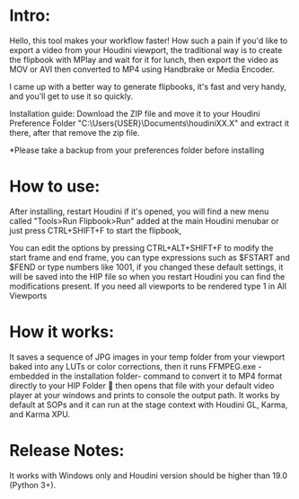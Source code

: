 <h1>Intro:</h1>
Hello, this tool makes your workflow faster! How such a pain if you'd like to export a video from your Houdini viewport, the traditional way is to create the flipbook with MPlay and wait for it for lunch, then export the video as MOV or AVI then converted to MP4 using Handbrake or Media Encoder.

I came up with a better way to generate flipbooks, it's fast and very handy, and you'll get to use it so quickly.

Installation guide:
Download the ZIP file and move it to your Houdini Preference Folder "C:\Users\{USER}\Documents\houdiniXX.X" and extract it there, after that remove the zip file.

*Please take a backup from your preferences folder before installing

# How to use:
After installing, restart Houdini if it's opened, you will find a new menu called "Tools>Run Flipbook>Run" added at the main Houdini menubar or just press CTRL+SHIFT+F to start the flipbook,

You can edit the options by pressing CTRL+ALT+SHIFT+F to modify the start frame and end frame, you can type expressions such as $FSTART and $FEND or type numbers like 1001, if you changed these default settings, it will be saved into the HIP file so when you restart Houdini you can find the modifications present. If you need all viewports to be rendered type 1 in All Viewports

# How it works:
It saves a sequence of JPG images in your temp folder from your viewport baked into any LUTs or color corrections, then it runs FFMPEG.exe -embedded in the installation folder- command to convert it to MP4 format directly to your HIP Folder 📂 then opens that file with your default video player at your windows and prints to console the output path.
It works by default at SOPs and it can run at the stage context with Houdini GL, Karma, and Karma XPU.

# Release Notes:
It works with Windows only and Houdini version should be higher than 19.0 (Python 3+).
